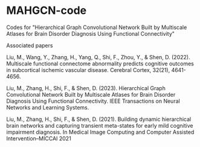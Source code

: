 # MAHGCN-code
Codes for "Hierarchical Graph Convolutional Network Built by Multiscale Atlases for Brain Disorder Diagnosis Using Functional Connectivity"

Associated papers

Liu, M., Wang, Y., Zhang, H., Yang, Q., Shi, F., Zhou, Y., & Shen, D. (2022). Multiscale functional connectome abnormality predicts cognitive outcomes in subcortical ischemic vascular disease. Cerebral Cortex, 32(21), 4641-4656.

Liu, M., Zhang, H., Shi, F., & Shen, D. (2023). Hierarchical Graph Convolutional Network Built by Multiscale Atlases for Brain Disorder Diagnosis Using Functional Connectivity. IEEE Transactions on Neural Networks and Learning Systems.

Liu, M., Zhang, H., Shi, F., & Shen, D. (2021). Building dynamic hierarchical brain networks and capturing transient meta-states for early mild cognitive impairment diagnosis. In Medical Image Computing and Computer Assisted Intervention–MICCAI 2021
